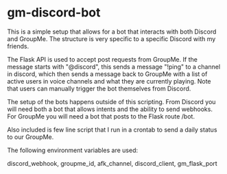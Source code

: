 # gm-discord-bot

This is a simple setup that allows for a bot that interacts with both Discord and GroupMe. The structure is very specific to a specific Discord with my friends.

The Flask API is used to accept post requests from GroupMe. If the message starts with "@discord", this sends a message "!ping" to a channel in discord, which then sends a message back to GroupMe with a list of active users in voice channels and what they are currently playing. Note that users can manually trigger the bot themselves from Discord.

The setup of the bots happens outside of this scripting. From Discord you will need both a bot that allows intents and the ability to send webhooks. For GroupMe you will need a bot that posts to the Flask route /bot.

Also included is few line script that I run in a crontab to send a daily status to our GroupMe.

The following environment variables are used:

discord_webhook, groupme_id, afk_channel, discord_client, gm_flask_port

